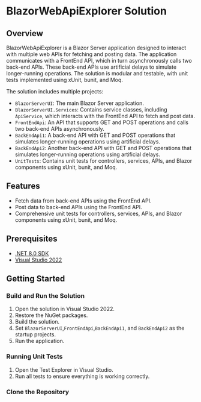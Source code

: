 # BlazorWebApiExplorer Solution

## Overview

BlazorWebApiExplorer is a Blazor Server application designed to interact with multiple web APIs for fetching and posting data. The application communicates with a FrontEnd API, which in turn asynchronously calls two back-end APIs. These back-end APIs use artificial delays to simulate longer-running operations. The solution is modular and testable, with unit tests implemented using xUnit, bunit, and Moq.

The solution includes multiple projects:
- `BlazorServerUI`: The main Blazor Server application.
- `BlazorServerUI.Services`: Contains service classes, including `ApiService`, which interacts with the FrontEnd API to fetch and post data.
- `FrontEndApi`: An API that supports GET and POST operations and calls two back-end APIs asynchronously.
- `BackEndApi1`: A back-end API with GET and POST operations that simulates longer-running operations using artificial delays.
- `BackEndApi2`: Another back-end API with GET and POST operations that simulates longer-running operations using artificial delays.
- `UnitTests`: Contains unit tests for controllers, services, APIs, and Blazor components using xUnit, bunit, and Moq.

## Features

- Fetch data from back-end APIs using the FrontEnd API.
- Post data to back-end APIs using the FrontEnd API.
- Comprehensive unit tests for controllers, services, APIs, and Blazor components using xUnit, bunit, and Moq.

## Prerequisites

- [.NET 8.0 SDK](https://dotnet.microsoft.com/download/dotnet/8.0)
- [Visual Studio 2022](https://visualstudio.microsoft.com/vs/)

## Getting Started

### Build and Run the Solution

1. Open the solution in Visual Studio 2022.
2. Restore the NuGet packages.
3. Build the solution.
4. Set `BlazorServerUI`,`FrontEndApi`,`BackEndApi1`, and `BackEndApi2` as the startup projects.
5. Run the application.

### Running Unit Tests

1. Open the Test Explorer in Visual Studio.
2. Run all tests to ensure everything is working correctly.

### Clone the Repository